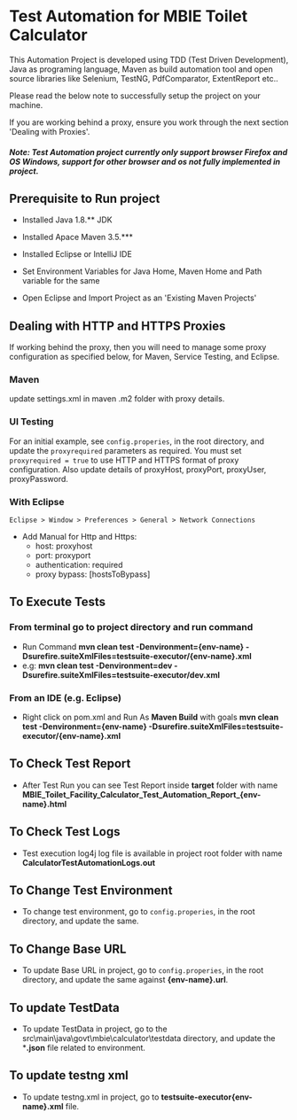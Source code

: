 # Test Automation for MBIE Toilet Calculator

This Automation Project is developed using TDD (Test Driven Development), Java as programing language, Maven as build automation tool and open source libraries like Selenium, TestNG, PdfComparator, ExtentReport etc..

Please read the below note to successfully setup the project on your machine.

If you are working behind a proxy, ensure you work through the next section 'Dealing with Proxies'.   

##### Note: Test Automation project currently only support browser Firefox and OS Windows, support for other browser and os not fully implemented in project.
## Prerequisite to Run project
* Installed Java 1.8.** JDK
* Installed Apace Maven 3.5.***
* Installed Eclipse or IntelliJ IDE
* Set Environment Variables for Java Home, Maven Home and Path variable for the same

* Open Eclipse and Import Project as an 'Existing Maven Projects'

## Dealing with HTTP and HTTPS Proxies
If working behind the proxy, then you will need to manage some proxy configuration as specified below, for Maven, Service Testing, and Eclipse.

### Maven
update settings.xml in maven .m2 folder with proxy details.

### UI Testing
For an initial example, see `config.properies`, in the root directory, and update the `proxyrequired` parameters as required. You must set `proxyrequired = true` to use HTTP and HTTPS format of proxy configuration. Also update details of proxyHost, proxyPort, proxyUser, proxyPassword. 

### With Eclipse
`Eclipse > Window > Preferences > General > Network Connections`

* Add Manual for Http and Https: 
  * host: proxyhost
  * port: proxyport
  * authentication: required
  * proxy bypass: [hostsToBypass]
 
## To Execute Tests
###  From terminal go to project directory and run command
* Run Command **mvn clean test -Denvironment={env-name} -Dsurefire.suiteXmlFiles=testsuite-executor/{env-name}.xml**
* e.g: **mvn clean test -Denvironment=dev -Dsurefire.suiteXmlFiles=testsuite-executor/dev.xml**
  
### From an IDE (e.g. Eclipse)
* Right click on pom.xml and Run As **Maven Build** with goals **mvn clean test -Denvironment={env-name} -Dsurefire.suiteXmlFiles=testsuite-executor/{env-name}.xml**

## To Check Test Report
* After Test Run you can see Test Report inside **target** folder with name **MBIE_Toilet_Facility_Calculator_Test_Automation_Report_{env-name}.html**

## To Check Test Logs
* Test execution log4j log file is available in project root folder with name **CalculatorTestAutomationLogs.out**

## To Change Test Environment
* To change test environment, go to `config.properies`, in the root directory, and update the same.
 
## To Change Base URL
* To update Base URL in project, go to `config.properies`, in the root directory, and update the same against **{env-name}.url**.

## To update TestData
* To update TestData in project, go to the src\main\java\govt\mbie\calculator\testdata directory, and update the ***.json** file related to environment.

## To update testng xml
* To update testng.xml in project, go to **testsuite-executor\{env-name}.xml** file.
